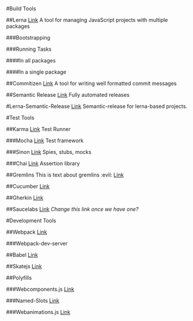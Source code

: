 #Build Tools

##Lerna
[Link](https://github.com/lerna/lerna/)
A tool for managing JavaScript projects with multiple packages

###Bootstrapping

###Running Tasks

####In all packages

####In a single package

##Commitizen
[Link](https://github.com/commitizen/cz-cli)
A tool for writing well formatted commit messages

##Semantic Release
[Link](https://github.com/semantic-release/semantic-release)
Fully automated releases

#Lerna-Semantic-Release
[Link](https://github.com/atlassian/lerna-semantic-release)
Semantic-release for lerna-based projects.


#Test Tools

##Karma
[Link](https://github.com/karma-runner/karma)
Test Runner

###Mocha
[Link](https://github.com/mochajs/mocha)
Test framework

###Sinon
[Link](https://github.com/sinonjs/sinon)
Spies, stubs, mocks

###Chai
[Link](https://github.com/chaijs/chai)
Assertion library

##Gremlins
This is text about gremlins :evil:
[Link](https://github.com/marmelab/gremlins.js)

##Cucumber
[Link](https://github.com/cucumber/cucumber-js)

##Gherkin
[Link](https://github.com/cucumber/gherkin-javascript)

##Saucelabs
[Link](https://travis-ci.org/skatejs/)
*Change this link once we have one?*

#Development Tools

##Webpack
[Link](https://github.com/webpack/webpack)

###Webpack-dev-server

##Babel
[Link](https://github.com/babel/babel)


##Skatejs
[Link](https://github.com/skatejs/skatejs)


##Polyfills

###Webcomponents.js
[Link](https://github.com/webcomponents/webcomponentsjs)


###Named-Slots
[Link](https://github.com/skatejs/named-slots)

###Webanimations.js
[Link](https://github.com/web-animations/web-animations-js)

